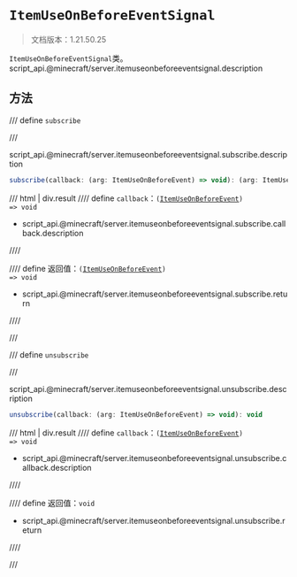 # `ItemUseOnBeforeEventSignal`

> 文档版本：1.21.50.25

`ItemUseOnBeforeEventSignal`类。script_api.@minecraft/server.itemuseonbeforeeventsignal.description

## 方法

/// define
`subscribe`


///

script_api.@minecraft/server.itemuseonbeforeeventsignal.subscribe.description

```js
subscribe(callback: (arg: ItemUseOnBeforeEvent) => void): (arg: ItemUseOnBeforeEvent) => void
```

/// html | div.result
//// define
`callback`：<code>(<a href="../itemuseonbeforeevent/">ItemUseOnBeforeEvent</a>) =&gt; void</code>

- script_api.@minecraft/server.itemuseonbeforeeventsignal.subscribe.callback.description


////

//// define
返回值：<code>(<a href="../itemuseonbeforeevent/">ItemUseOnBeforeEvent</a>) =&gt; void</code>

- script_api.@minecraft/server.itemuseonbeforeeventsignal.subscribe.return


////

///


/// define
`unsubscribe`


///

script_api.@minecraft/server.itemuseonbeforeeventsignal.unsubscribe.description

```js
unsubscribe(callback: (arg: ItemUseOnBeforeEvent) => void): void
```

/// html | div.result
//// define
`callback`：<code>(<a href="../itemuseonbeforeevent/">ItemUseOnBeforeEvent</a>) =&gt; void</code>

- script_api.@minecraft/server.itemuseonbeforeeventsignal.unsubscribe.callback.description


////

//// define
返回值：`void`

- script_api.@minecraft/server.itemuseonbeforeeventsignal.unsubscribe.return


////

///

